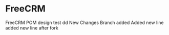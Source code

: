 # FreeCRM
FreeCRM POM design test dd
New Changes
Branch added
Added new line
added new line after fork


